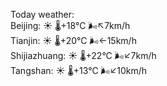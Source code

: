 Today weather:  
Beijing: ☀️   🌡️+18°C 🌬️↖7km/h  
Tianjin: ☀️   🌡️+20°C 🌬️←15km/h  
Shijiazhuang: ☀️   🌡️+22°C 🌬️↙7km/h  
Tangshan: ☀️   🌡️+13°C 🌬️↙10km/h  

